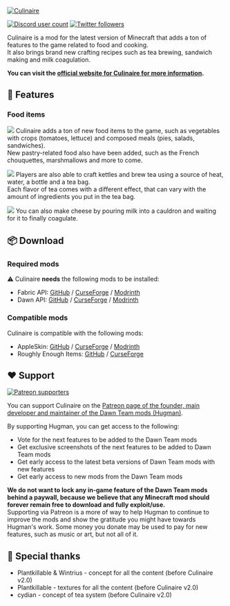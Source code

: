 [![Culinaire](https://dawnteammc.github.io/culinaire/images/header.png)](https://dawnteammc.github.io/culinaire)

[![Discord user count](https://img.shields.io/discord/504608980799062036?label=&color=424549&labelColor=7289da&style=for-the-badge&logo=Discord&logoColor=DDE4EF)](https://discord.gg/8ksTVJu)
[![Twitter followers](https://img.shields.io/twitter/follow/DawnTeamMC?label=&color=424549&labelColor=1DA1F2&style=for-the-badge&logo=Twitter&logoColor=DDE4EF)](https://twitter.com/DawnTeamMC)

Culinaire is a mod for the latest version of Minecraft that adds a ton of features to the game related to food and cooking.  
It also brings brand new crafting recipes such as tea brewing, sandwich making and milk coagulation.

**You can visit the [official website for Culinaire for more information](https://dawnteammc.github.io/culinaire).**

## 👾 Features
### Food items

![](https://dawnteammc.github.io/culinaire/images/screenshots/items.png)
Culinaire adds a ton of new food items to the game, such as vegetables with crops (tomatoes, lettuce) and composed meals (pies, salads, sandwiches).  
New pastry-related food also have been added, such as the French chouquettes, marshmallows and more to come.

![](https://dawnteammc.github.io/culinaire/images/screenshots/kettle.png)
Players are also able to craft kettles and brew tea using a source of heat, water, a bottle and a tea bag.  
Each flavor of tea comes with a different effect, that can vary with the amount of ingredients you put in the tea bag.

![](https://dawnteammc.github.io/culinaire/images/screenshots/milk_cauldron.png)
You can also make cheese by pouring milk into a cauldron and waiting for it to finally coagulate.

## 📦 Download
### Required mods
⚠ Culinaire **needs** the following mods to be installed:

- Fabric API: [GitHub](https://github.com/FabricMC/fabric) / [CurseForge](https://www.curseforge.com/minecraft/mc-mods/fabric-api) / [Modrinth](https://modrinth.com/mod/fabric-api)
- Dawn API: [GitHub](https://github.com/DawnTeamMC/DawnTeamMC) / [CurseForge](https://www.curseforge.com/minecraft/mc-mods/dawn) / [Modrinth](https://modrinth.com/mod/dawn)

### Compatible mods
Culinaire is compatible with the following mods:

- AppleSkin: [GitHub](https://github.com/squeek502/AppleSkin) / [CurseForge](https://www.curseforge.com/minecraft/mc-mods/appleskin) / [Modrinth](https://modrinth.com/mod/appleskin)
- Roughly Enough Items: [GitHub](https://github.com/shedaniel/RoughlyEnoughItems) / [CurseForge](https://www.curseforge.com/minecraft/mc-mods/roughly-enough-items)

## ❤️ Support
[![Patreon supporters](https://img.shields.io/endpoint.svg?url=https%3A%2F%2Fshieldsio-patreon.vercel.app%2Fapi%3Fusername%3DHugman%26type%3Dpatrons&style=flat-square)](https://patreon.com/Hugman)

You can support Culinaire on the [Patreon page of the founder, main developer and maintainer of the Dawn Team mods (Hugman)](https://patreon.com/Hugman).

By supporting Hugman, you can get access to the following:

- Vote for the next features to be added to the Dawn Team mods
- Get exclusive screenshots of the next features to be added to Dawn Team mods
- Get early access to the latest beta versions of Dawn Team mods with new features
- Get early access to new mods from the Dawn Team mods

**We do not want to lock any in-game feature of the Dawn Team mods behind a paywall, because we believe that any Minecraft mod should forever remain free to download and fully exploit/use.**  
Supporting via Patreon is a more of way to help Hugman to continue to improve the mods and show the gratitude you might have towards Hugman's work.
Some money you donate may be used to pay for new features, such as music or art, but not all of it.

## 🌟 Special thanks
- Plantkillable & Wintrius - concept for all the content (before Culinaire v2.0)
- Plantkillable - textures for all the content (before Culinaire v2.0)
- cydian - concept of tea system (before Culinaire v2.0)
